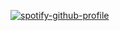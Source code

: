 [![spotify-github-profile](https://spotify-github-profile.kittinanx.com/api/view?uid=efrainretana100&cover_image=true&theme=compact&show_offline=false&background_color=121212&interchange=true)](https://spotify-github-profile.kittinanx.com/api/view?uid=efrainretana100&redirect=true)

<!--
**Pachaconjettt/Pachaconjettt** is a ✨ _special_ ✨ repository because its `README.md` (this file) appears on your GitHub profile.

Here are some ideas to get you started:

- 🔭 I’m currently working on ...
- 🌱 I’m currently learning ...
- 👯 I’m looking to collaborate on ...
- 🤔 I’m looking for help with ...
- 💬 Ask me about ...
- 📫 How to reach me: ...
- 😄 Pronouns: ...
- ⚡ Fun fact: ...
-->
